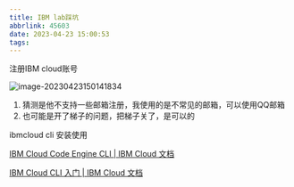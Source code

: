 ```yaml
---
title: IBM lab踩坑
abbrlink: 45603
date: 2023-04-23 15:00:53
tags:
---
```






注册IBM cloud账号

![image-20230423150141834](https://cdn.jsdelivr.net/gh/Kong-PR/Typora-picture@latest/img/image-20230423150141834.png)

1. 猜测是他不支持一些邮箱注册，我使用的是不常见的邮箱，可以使用QQ邮箱
2. 也可能是开了梯子的问题，把梯子关了，是可以的







ibmcloud cli 安装使用

[IBM Cloud Code Engine CLI | IBM Cloud 文档](https://cloud.ibm.com/docs/codeengine?topic=codeengine-cli)

[IBM Cloud CLI 入门 | IBM Cloud 文档](https://cloud.ibm.com/docs/cli?topic=cli-getting-started)